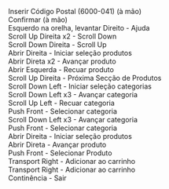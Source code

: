 Inserir Código Postal (6000-041) (à mão)  
Confirmar (à mão)  
Esquerdo na orelha, levantar Direito - Ajuda  
Scroll Up Direita x2 - Scroll Down  
Scroll Down Direita - Scroll Up  
Abrir Direita - Iniciar seleção produtos  
Abrir Direta x2 - Avançar produto  
Abrir Esquerda - Recuar produto  
Scroll Up Direita - Próxima Secção de Produtos  
Scroll Down Left - Iniciar seleção categorias  
Scroll Down Left x3 - Avançar categoria  
Scroll Up Left - Recuar categoria  
Push Front - Selecionar categoria  
Scroll Down Left x3 - Avançar categoria  
Push Front - Selecionar categoria  
Abrir Direita - Iniciar seleção produtos  
Abrir Direta - Avançar produto  
Push Front - Selecionar Produto  
Transport Right - Adicionar ao carrinho  
Transport Right - Adicionar ao carrinho  
Continência - Sair
